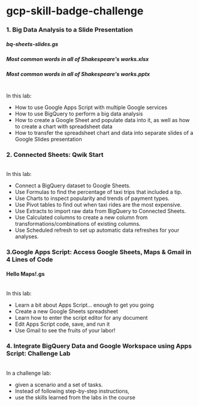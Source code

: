 # gcp-skill-badge-challenge


### 1. Big Data Analysis to a Slide Presentation 
##### bq-sheets-slides.gs
##### Most common words in all of Shakespeare's works.xlsx
##### Most common words in all of Shakespeare's works.pptx
<br>In this lab:
- How to use Google Apps Script with multiple Google services
- How to use BigQuery to perform a big data analysis
- How to create a Google Sheet and populate data into it, as well as how to create a chart with spreadsheet data
- How to transfer the spreadsheet chart and data into separate slides of a Google Slides presentation
### 2. Connected Sheets: Qwik Start
<br>In this lab:
- Connect a BigQuery dataset to Google Sheets.
- Use Formulas to find the percentage of taxi trips that included a tip.
- Use Charts to inspect popularity and trends of payment types.
- Use Pivot tables to find out when taxi rides are the most expensive.
- Use Extracts to import raw data from BigQuery to Connected Sheets.
- Use Calculated columns to create a new column from transformations/combinations of existing columns.
- Use Scheduled refresh to set up automatic data refreshes for your analyses.
### 3.Google Apps Script: Access Google Sheets, Maps & Gmail in 4 Lines of Code
#### Hello Maps!.gs
<br>In this lab:
- Learn a bit about Apps Script... enough to get you going
- Create a new Google Sheets spreadsheet
- Learn how to enter the script editor for any document
- Edit Apps Script code, save, and run it
- Use Gmail to see the fruits of your labor!
### 4. Integrate BigQuery Data and Google Workspace using Apps Script: Challenge Lab
<br>In a challenge lab:
- given a scenario and a set of tasks.
- Instead of following step-by-step instructions, 
- use the skills learned from the labs in the course 
